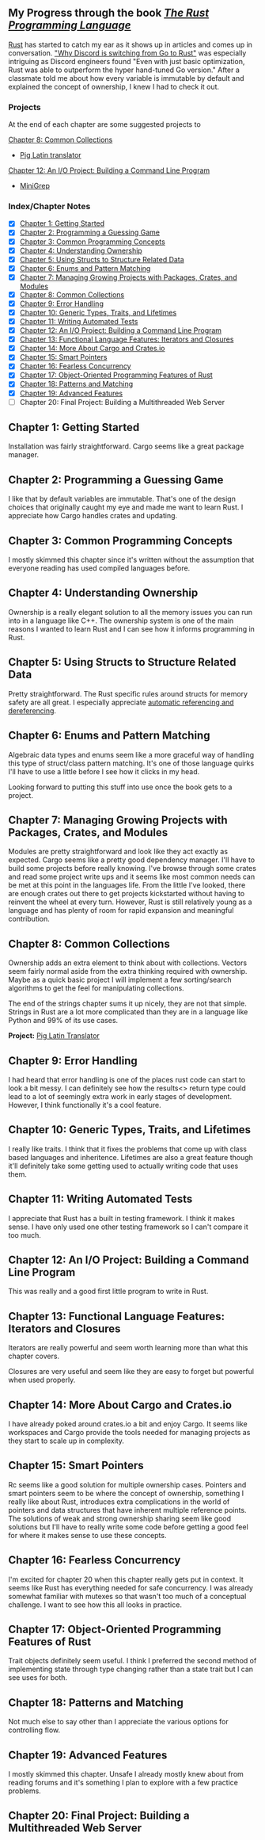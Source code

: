 ## My Progress through the book _[The Rust Programming Language](https://doc.rust-lang.org/book/title-page.html)_

[Rust](https://www.rust-lang.org/) has started to catch my ear as it shows up in articles and comes up in conversation.
 ["Why Discord is switching from Go to Rust"](https://blog.discord.com/why-discord-is-switching-from-go-to-rust-a190bbca2b1f) was especially intriguing as Discord engineers found "Even with just basic optimization, Rust was able to outperform the hyper hand-tuned Go version." After a classmate told me about how every variable is immutable by default and explained the concept of ownership, I knew I had to check it out.

 ### Projects

 At the end of each chapter are some suggested projects to

 [Chapter 8: Common Collections](#chapter-8-common-collections)
 - [Pig Latin translator](./chapter_8/pig_latin/)

 [Chapter 12: An I/O Project: Building a Command Line Program](#chapter-12-an-io-project-building-a-command-line-program)
 - [MiniGrep](./chapter_12/minigrep/)

### Index/Chapter Notes
- [x] [Chapter 1: Getting Started](#chapter-1-getting-started)
- [x] [Chapter 2: Programming a Guessing Game](#chapter-2-programming-a-guessing-game)
- [x] [Chapter 3: Common Programming Concepts](#chapter-3-common-programming-concepts)
- [x] [Chapter 4: Understanding Ownership](#chapter-4-understanding-ownership)
- [x] [Chapter 5: Using Structs to Structure Related Data](#chapter-5-using-structs-to-structure-related-data)
- [x] [Chapter 6: Enums and Pattern Matching](#chapter-6-nums-and-pattern-matching)
- [x] [Chapter 7: Managing Growing Projects with Packages, Crates, and Modules](#chapter-7-managing-growing-projects-with-packages-crates-and-modules)
- [x] [Chapter 8: Common Collections](#chapter-8-common-collections)
- [x] [Chapter 9: Error Handling](#chapter-9-error-handling)
- [x] [Chapter 10: Generic Types, Traits, and Lifetimes](#chapter-10-generic-types-traits-and-lifetimes)
- [x] [Chapter 11: Writing Automated Tests](#chapter-11-writing-automated-tests)
- [x] [Chapter 12: An I/O Project: Building a Command Line Program](#chapter-12-an-io-project-building-a-command-line-program)
- [x] [Chapter 13: Functional Language Features: Iterators and Closures](#chapter-13-functional-language-features-iterators-and-closures)
- [x] [Chapter 14: More About Cargo and Crates.io](#chapter-14-more-about-cargo-and-cratesio)
- [x] [Chapter 15: Smart Pointers](#chapter-15-smart-pointers)
- [x] [Chapter 16: Fearless Concurrency](#chapter-16-fearless-concurrency)
- [x] [Chapter 17: Object-Oriented Programming Features of Rust](#chapter-17-object-oriented-programming-features-of-rust)
- [x] [Chapter 18: Patterns and Matching](#chapter-18-patterns-and-matching)
- [x] [Chapter 19: Advanced Features](#chapter-19-advanced-features)
- [ ] Chapter 20: Final Project: Building a Multithreaded Web Server

## Chapter 1: Getting Started
Installation was fairly straightforward. Cargo seems like a great package manager.

## Chapter 2: Programming a Guessing Game
I like that by default variables are immutable. That's one of the design choices that originally caught my eye and made me want to learn Rust.
I appreciate how Cargo handles crates and updating.

## Chapter 3: Common Programming Concepts
I mostly skimmed this chapter since it's written without the assumption that everyone reading has used compiled languages before.

## Chapter 4: Understanding Ownership

Ownership is a really elegant solution to all the memory issues you can run into in a language like C++. The ownership system is one of the main reasons I wanted to learn Rust and I can see how it informs programming in Rust.

## Chapter 5: Using Structs to Structure Related Data

Pretty straightforward. The Rust specific rules around structs for memory safety are all great. I especially appreciate [automatic referencing and dereferencing](https://doc.rust-lang.org/book/ch05-03-method-syntax.html#wheres-the---operator).

## Chapter 6: Enums and Pattern Matching

Algebraic data types and enums seem like a more graceful way of handling this type of struct/class pattern matching. It's one of those language quirks I'll have to use a little before I see how it clicks in my head.

Looking forward to putting this stuff into use once the book gets to a project.

## Chapter 7: Managing Growing Projects with Packages, Crates, and Modules

Modules are pretty straightforward and look like they act exactly as expected. Cargo seems like a pretty good dependency manager. I'll have to build some projects before really knowing. I've browse through some crates and read some project write ups and it seems like most common needs can be met at this point in the languages life. From the little I've looked, there are enough crates out there to get projects kickstarted without having to reinvent the wheel at every turn. However, Rust is still relatively young as a language and has plenty of room for rapid expansion and meaningful contribution.

## Chapter 8: Common Collections

Ownership adds an extra element to think about with collections. Vectors seem fairly normal aside from the extra thinking required with ownership. Maybe as a quick basic project I will implement a few sorting/search algorithms to get the feel for manipulating collections.

The end of the strings chapter sums it up nicely, they are not that simple. Strings in Rust are a lot more complicated than they are in a language like Python and 99% of its use cases.

**Project:** [Pig Latin Translator](./chapter_8/pig_latin/)

## Chapter 9: Error Handling

I had heard that error handling is one of the places rust code can start to look a bit messy. 
I can definitely see how the results<> return type could lead to a lot of seemingly extra work in early stages of development. However, I think functionally it's a cool feature.

## Chapter 10: Generic Types, Traits, and Lifetimes

I really like traits. I think that it fixes the problems that come up with class based languages and inheritence. Lifetimes are also a great feature though it'll definitely take some getting used to actually writing code that uses them.

## Chapter 11: Writing Automated Tests

I appreciate that Rust has a built in testing framework. I think it makes sense. I have only used one other testing framework so I can't compare it too much.

## Chapter 12: An I/O Project: Building a Command Line Program

This was really and a good first little program to write in Rust. 

## Chapter 13: Functional Language Features: Iterators and Closures

Iterators are really powerful and seem worth learning more than what this chapter covers.

Closures are very useful and seem like they are easy to forget but powerful when used properly.

## Chapter 14: More About Cargo and Crates.io

I have already poked around crates.io a bit and enjoy Cargo. It seems like workspaces and Cargo provide the tools needed for managing projects as they start to scale up in complexity.

## Chapter 15: Smart Pointers

Rc<T> seems like a good solution for multiple ownership cases. Pointers and smart pointers seem to be where the concept of ownership, something I really like about Rust, introduces extra complications in the world of pointers and data structures that have inherent multiple reference points. The solutions of weak and strong ownership sharing seem like good solutions but I'll have to really write some code before getting a good feel for where it makes sense to use these concepts.

## Chapter 16: Fearless Concurrency

I'm excited for chapter 20 when this chapter really gets put in context. It seems like Rust has everything needed for safe concurrency. I was already somewhat familiar with mutexes so that wasn't too much of a conceptual challenge. I want to see how this all looks in practice.

## Chapter 17: Object-Oriented Programming Features of Rust

Trait objects definitely seem useful. I think I preferred the second method of implementing state through type changing rather than a state trait but I can see uses for both.

## Chapter 18: Patterns and Matching

Not much else to say other than I appreciate the various options for controlling flow.

## Chapter 19: Advanced Features

I mostly skimmed this chapter. Unsafe I already mostly knew about from reading forums and it's something I plan to explore with a few practice problems. 

## Chapter 20: Final Project: Building a Multithreaded Web Server
